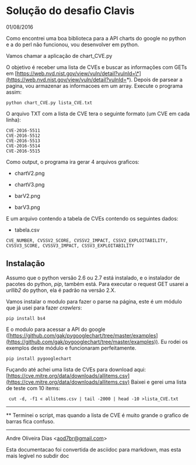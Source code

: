 Solução do desafio Clavis
=========================

01/08/2016

Como encontrei uma boa biblioteca para a API charts do google no python
e a do perl não funcionou, vou desenvolver em python.

Vamos chamar a aplicação de chart\_CVE.py

O objetivo é receber uma lista de CVEs e buscar as informações com GETs
em
[https://web.nvd.nist.gov/view/vuln/detail?vulnId=\*](https://web.nvd.nist.gov/view/vuln/detail?vulnId=*).
Depois de parsear a pagina, vou armazenar as informacoes em um array. Execute o programa assim:

    python chart_CVE.py lista_CVE.txt

O arquivo TXT com a lista de CVE tera o seguinte formato (um CVE em cada
linha):

    CVE-2016-5511
    CVE-2016-5512
    CVE-2016-5513
    CVE-2016-5514
    CVE-2016-5515

Como output, o programa ira gerar 4 arquivos graficos:

-   chartV2.png

-   chartV3.png

-   barV2.png

-   barV3.png

E um arquivo contendo a tabela de CVEs contendo os seguintes dados:

-   tabela.csv

<!-- -->

    CVE_NUMBER, CVSSV2_SCORE, CVSSV2_IMPACT, CSSV2_EXPLOITABILITY, CVSSV3_SCORE, CVSSV3_IMPACT, CSSV3_EXPLOITABILITY

Instalação 
----------

Assumo que o python versão 2.6 ou 2.7 está instalado, e o instalador de
pacotes do python, *pip*, também está. Para executar o request GET
usarei a *urllib2* do python, ela é padrão na versão 2.X.

Vamos instalar o modulo para fazer o parse na página, este é um módulo
que já usei para fazer *crawlers*:

    pip install bs4

E o modulo para acessar a API do google
([https://github.com/gak/pygooglechart/tree/master/examples](https://github.com/gak/pygooglechart/tree/master/examples)).
Eu rodei os exemplos deste módulo e funcionaram perfeitamente.

    pip install pygooglechart

Fuçando até achei uma lista de CVEs para download aqui:
[https://cve.mitre.org/data/downloads/allitems.csv](https://cve.mitre.org/data/downloads/allitems.csv)
Baixei e gerei uma lista de teste com 10 items:

     cut -d, -f1 < allitems.csv | tail -2000 | head -10 >lista_CVE.txt

  ---- -----------------------------------------------------------------------------------------------
  **   Terminei o script, mas quando a lista de CVE é muito grande o grafico de barras fica confuso.
  ---- -----------------------------------------------------------------------------------------------

Andre Oliveira Dias \<[aod7br@gmail.com](mailto:aod7br@gmail.com)\>

Esta documentacao foi convertida de asciidoc para markdown, mas esta mais legivel no subdir doc
